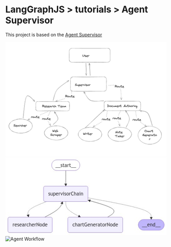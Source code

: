 # LangGraphJS > tutorials > Agent Supervisor

This project is based on the [Agent Supervisor](https://langchain-ai.github.io/langgraphjs/tutorials/multi_agent/agent_supervisor/)

![Agent Workflow](./diagram-1.png)
![Agent Workflow](./diagram-2.png)
![Agent Workflow](./index.png)
